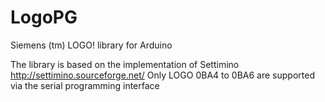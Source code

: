 # LogoPG
Siemens (tm) LOGO! library for Arduino

The library is based on the implementation of Settimino http://settimino.sourceforge.net/
Only LOGO 0BA4 to 0BA6 are supported via the serial programming interface
